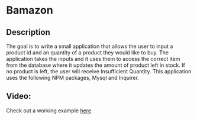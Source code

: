 # Bamazon

## Description

The goal is to write a small application that allows the user to input a product id and an quantity of a product they would like to buy. The application takes the inputs and it uses them to access the correct item from the database where it updates the amount of product left in stock. If no product is left, the user will receive Insufficient Quantity. This application uses the following NPM packages, Mysql and Inquirer.

## Video:

Check out a working example [here](https://youtu.be/BjDgXLGZrbI)